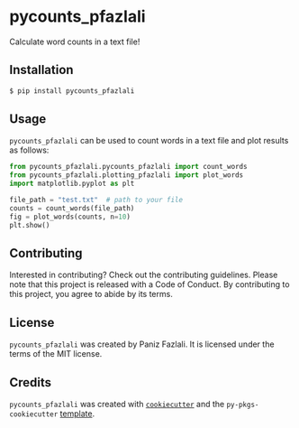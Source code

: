 # pycounts_pfazlali

Calculate word counts in a text file!

## Installation

```bash
$ pip install pycounts_pfazlali
```

## Usage

`pycounts_pfazlali` can be used to count words in a text file and plot results
as follows:

```python
from pycounts_pfazlali.pycounts_pfazlali import count_words
from pycounts_pfazlali.plotting_pfazlali import plot_words
import matplotlib.pyplot as plt

file_path = "test.txt"  # path to your file
counts = count_words(file_path)
fig = plot_words(counts, n=10)
plt.show()
```

## Contributing

Interested in contributing? Check out the contributing guidelines. Please note that this project is released with a Code of Conduct. By contributing to this project, you agree to abide by its terms.

## License

`pycounts_pfazlali` was created by Paniz Fazlali. It is licensed under the terms of the MIT license.

## Credits

`pycounts_pfazlali` was created with [`cookiecutter`](https://cookiecutter.readthedocs.io/en/latest/) and the `py-pkgs-cookiecutter` [template](https://github.com/py-pkgs/py-pkgs-cookiecutter).
